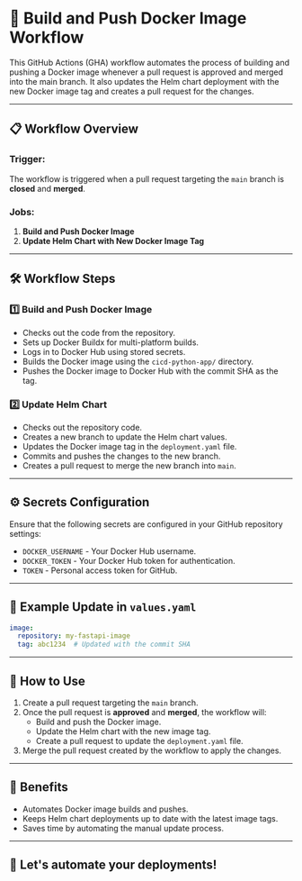 
# 🚀 Build and Push Docker Image Workflow

This GitHub Actions (GHA) workflow automates the process of building and pushing a Docker image whenever a pull request is approved and merged into the main branch. It also updates the Helm chart deployment with the new Docker image tag and creates a pull request for the changes.

---

## 📋 Workflow Overview

### **Trigger:**
The workflow is triggered when a pull request targeting the `main` branch is **closed** and **merged**.

### **Jobs:**
1. **Build and Push Docker Image**
2. **Update Helm Chart with New Docker Image Tag**

---

## 🛠️ Workflow Steps

### **1️⃣ Build and Push Docker Image**
- Checks out the code from the repository.
- Sets up Docker Buildx for multi-platform builds.
- Logs in to Docker Hub using stored secrets.
- Builds the Docker image using the `cicd-python-app/` directory.
- Pushes the Docker image to Docker Hub with the commit SHA as the tag.

### **2️⃣ Update Helm Chart**
- Checks out the repository code.
- Creates a new branch to update the Helm chart values.
- Updates the Docker image tag in the `deployment.yaml` file.
- Commits and pushes the changes to the new branch.
- Creates a pull request to merge the new branch into `main`.

---

## ⚙️ Secrets Configuration

Ensure that the following secrets are configured in your GitHub repository settings:
- `DOCKER_USERNAME` - Your Docker Hub username.
- `DOCKER_TOKEN` - Your Docker Hub token for authentication.
- `TOKEN` - Personal access token for GitHub.

---

## 🎨 Example Update in `values.yaml`
```yaml
image:
  repository: my-fastapi-image
  tag: abc1234  # Updated with the commit SHA
```

---

## 🔧 How to Use

1. Create a pull request targeting the `main` branch.
2. Once the pull request is **approved** and **merged**, the workflow will:
   - Build and push the Docker image.
   - Update the Helm chart with the new image tag.
   - Create a pull request to update the `deployment.yaml` file.
3. Merge the pull request created by the workflow to apply the changes.

---

## 🎯 Benefits
- Automates Docker image builds and pushes.
- Keeps Helm chart deployments up to date with the latest image tags.
- Saves time by automating the manual update process.

---

## 🚀 Let's automate your deployments!

